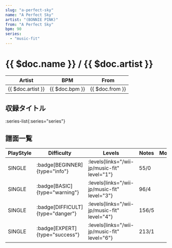 ```yaml
---
slug: "a-perfect-sky"
name: "A Perfect Sky"
artist: "(BONNIE PINK)"
from: "A Perfect Sky"
bpm: 90
series:
  - "music-fit"
---
```


# {{ $doc.name }} / {{ $doc.artist }}

|Artist|BPM|From|
|------|---|----|
|{{ $doc.artist }}|{{ $doc.bpm }}|{{ $doc.from }}|

## 収録タイトル

:series-list{:series="series"}

## 譜面一覧

|PlayStyle|Difficulty|Levels|Notes|Movie|
|---------|----------|------|-----|-----|
|SINGLE| :badge[BEGINNER]{type="info"}| :levels{links="/wii-jp/music-fit" level="1"}|55/0||
|SINGLE| :badge[BASIC]{type="warning"}| :levels{links="/wii-jp/music-fit" level="3"}|96/4||
|SINGLE| :badge[DIFFICULT]{type="danger"}| :levels{links="/wii-jp/music-fit" level="4"}|156/5||
|SINGLE| :badge[EXPERT]{type="success"}| :levels{links="/wii-jp/music-fit" level="6"}|213/1||
